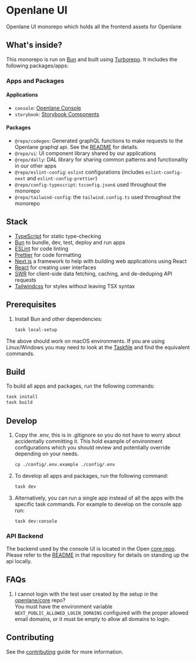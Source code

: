 # Openlane UI

Openlane UI monorepo which holds all the frontend assets for Openlane

## What's inside?

This monorepo is run on [Bun](https://bun.sh/) and built using
[Turborepo](https://turbo.build/repo/). It includes the following packages/apps:

### Apps and Packages

#### Applications

- `console`: [Openlane Console](https://console.theopenlane.io/)
- `storybook`: [Storybook Components](https://storybook.theopenlane.io/)

#### Packages

- `@repo/codegen`: Generated graphQL functions to make requests to
  the Openlane graphql api. See the [README](packages/codegen/README.md) for
  details.
- `@repo/ui`: UI component library shared by our applications
- `@repo/dally`: DAL library for sharing common patterns and functionality in
  our other apps
- `@repo/eslint-config`: `eslint` configurations (includes `eslint-config-next`
  and `eslint-config-prettier`)
- `@repo/config-typescript`: `tsconfig.json`s used throughout the monorepo
- `@repo/tailwind-config`: the `tailwind.config.ts` used throughout the monorepo

## Stack

- [TypeScript](https://www.typescriptlang.org/) for static type-checking
- [Bun](https://bun.sh/) to bundle, dev, test, deploy and run apps
- [ESLint](https://eslint.org/) for code linting
- [Prettier](https://prettier.io) for code formatting
- [Next.js](https://nextjs.org/) a framework to help with building web
  applications using React
- [React](https://react.dev/) for creating user interfaces
- [SWR](https://swr.vercel.app/) for client-side data fetching, caching, and
  de-deduping API requests
- [Tailwindcss](https://tailwindcss.com/) for styles without leaving TSX syntax

## Prerequisites

1. Install Bun and other dependencies:
   ```bash
   task local-setup
   ```

The above should work on macOS environments. If you are using Linux/Windows you
may need to look at the [Taskfile](Taskfile.yaml) and find the equivalent
commands.

## Build

To build all apps and packages, run the following commands:

```bash
task install
task build
```

## Develop

1. Copy the .env, this is in .gitignore so you do not have to worry about
   accidentally committing it. This hold example of environment configurations
   which you should review and potentially override depending on your needs.

   ```bash
   cp ./config/.env.example ./config/.env
   ```

1. To develop all apps and packages, run the following command:

   ```bash
   task dev
   ```

1. Alternatively, you can run a single app instead of all the apps with the
   specific task commands. For example to develop on the console app run:

   ```
   task dev:console
   ```

### API Backend

The backend used by the console UI is located in the Open
[core repo](https://github.com/theopenlane/core). Please refer to the
[README](https://github.com/theopenlane/core?tab=readme-ov-file#development) in
that repository for details on standing up the api locally.

## FAQs

1. I cannot login with the test user created by the setup in the
   [openlane/core](https://github.com/theopenlane/core/blob/main/cmd/cli/Taskfile.yaml#L68)
   repo?\
   You must have the environment variable `NEXT_PUBLIC_ALLOWED_LOGIN_DOMAINS`
   configured with the proper allowed email domains, or it must be empty to
   allow all domains to login.

## Contributing

See the [contributing](.github/CONTRIBUTING.md) guide for more information.
